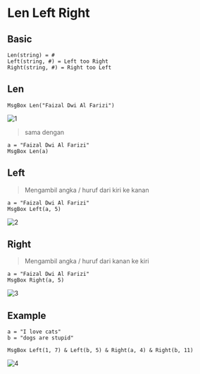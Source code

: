 # Len Left Right

## Basic

```vbs
Len(string) = #
Left(string, #) = Left too Right
Right(string, #) = Right too Left
```

## Len

```vbs
MsgBox Len("Faizal Dwi Al Farizi")
```

![1](../asset/img/9/1.webp)

> sama dengan

```vbs
a = "Faizal Dwi Al Farizi"
MsgBox Len(a)
```

## Left

> Mengambil angka / huruf dari kiri ke kanan

```vbs
a = "Faizal Dwi Al Farizi"
MsgBox Left(a, 5)
```

![2](../asset/img/9/2.webp)

## Right

> Mengambil angka / huruf dari kanan ke kiri

```vbs
a = "Faizal Dwi Al Farizi"
MsgBox Right(a, 5)
```

![3](../asset/img/9/3.webp)

## Example

```vbs
a = "I love cats"
b = "dogs are stupid"

MsgBox Left(1, 7) & Left(b, 5) & Right(a, 4) & Right(b, 11)
```

![4](../asset/img/9/4.webp)
